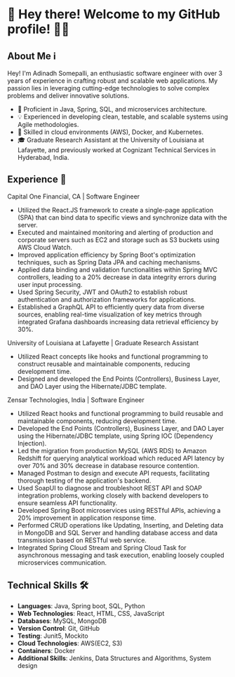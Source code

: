 # 👋 Hey there! Welcome to my GitHub profile! 👨‍💻

## About Me ℹ️

Hey! I'm Adinadh Somepalli, an enthusiastic software engineer with over 3 years of experience in crafting robust and scalable web applications. My passion lies in leveraging cutting-edge technologies to solve complex problems and deliver innovative solutions.

- 🌟 Proficient in Java, Spring, SQL, and microservices architecture.
- 💡 Experienced in developing clean, testable, and scalable systems using Agile methodologies.
- 🚀 Skilled in cloud environments (AWS), Docker, and Kubernetes.
- 🎓 Graduate Research Assistant at the University of Louisiana at Lafayette, and previously worked at Cognizant Technical Services in Hyderabad, India.

## Experience 💼

Capital One Financial, CA | Software Engineer                                                 	                                                                  

- Utilized the React.JS framework to create a single-page application (SPA) that can bind data to specific views and synchronize data with the server.
-	Executed and maintained monitoring and alerting of production and corporate servers such as EC2 and storage such as S3 buckets using AWS Cloud Watch.
-	Improved application efficiency by Spring Boot's optimization techniques, such as Spring Data JPA and caching mechanisms.
-	Applied data binding and validation functionalities within Spring MVC controllers, leading to a 20% decrease in data integrity errors during user input processing.
-	Used Spring Security, JWT and OAuth2 to establish robust authentication and authorization frameworks for applications.
-	Established a GraphQL API to efficiently query data from diverse sources, enabling real-time visualization of key metrics through integrated Grafana dashboards increasing data retrieval efficiency by 30%.

University of Louisiana at Lafayette | Graduate Research Assistant				             

-	Utilized React concepts like hooks and functional programming to construct reusable and maintainable components, reducing development time. 
-	Designed and developed the End Points (Controllers), Business Layer, and DAO Layer using the Hibernate/JDBC template.

Zensar Technologies, India | Software Engineer                                                                                                                

-	Utilized React hooks and functional programming to build reusable and maintainable components, reducing development time. 
-	Developed the End Points (Controllers), Business Layer, and DAO Layer using the Hibernate/JDBC template, using Spring IOC (Dependency Injection).
-	Led the migration from production MySQL (AWS RDS) to Amazon Redshift for querying analytical workload which reduced API latency by over 70% and 30% decrease in database resource contention.
-	Managed Postman to design and execute API requests, facilitating thorough testing of the application's backend.
-	Used SoapUI to diagnose and troubleshoot REST API and SOAP integration problems, working closely with backend developers to ensure seamless API functionality.
-	Developed Spring Boot microservices using RESTful APIs, achieving a 20% improvement in application response time.
-	Performed CRUD operations like Updating, Inserting, and Deleting data in MongoDB and SQL Server and handling database access and data transmission based on RESTful web service.
-	Integrated Spring Cloud Stream and Spring Cloud Task for asynchronous messaging and task execution, enabling loosely coupled microservices communication.


## Technical Skills 🛠️

- **Languages**: Java, Spring boot, SQL, Python
- **Web Technologies**: React, HTML, CSS, JavaScript
- **Databases**: MySQL, MongoDB
- **Version Control**: Git, GitHub
- **Testing**: Junit5, Mockito
- **Cloud Technologies**: AWS(EC2, S3)
- **Containers**: Docker
- **Additional Skills**: Jenkins, Data Structures and Algorithms, System design
